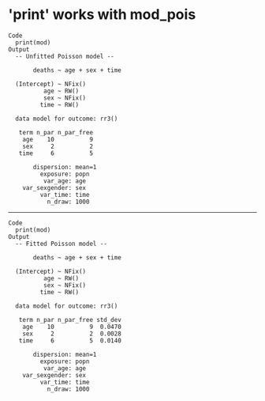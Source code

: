 # 'print' works with mod_pois

    Code
      print(mod)
    Output
      -- Unfitted Poisson model --
      
           deaths ~ age + sex + time
      
      (Intercept) ~ NFix()
              age ~ RW()
              sex ~ NFix()
             time ~ RW()
      
      data model for outcome: rr3()
      
       term n_par n_par_free
        age    10          9
        sex     2          2
       time     6          5
      
           dispersion: mean=1
             exposure: popn
              var_age: age
        var_sexgender: sex
             var_time: time
               n_draw: 1000

---

    Code
      print(mod)
    Output
      -- Fitted Poisson model --
      
           deaths ~ age + sex + time
      
      (Intercept) ~ NFix()
              age ~ RW()
              sex ~ NFix()
             time ~ RW()
      
      data model for outcome: rr3()
      
       term n_par n_par_free std_dev
        age    10          9  0.0470
        sex     2          2  0.0028
       time     6          5  0.0140
      
           dispersion: mean=1
             exposure: popn
              var_age: age
        var_sexgender: sex
             var_time: time
               n_draw: 1000

